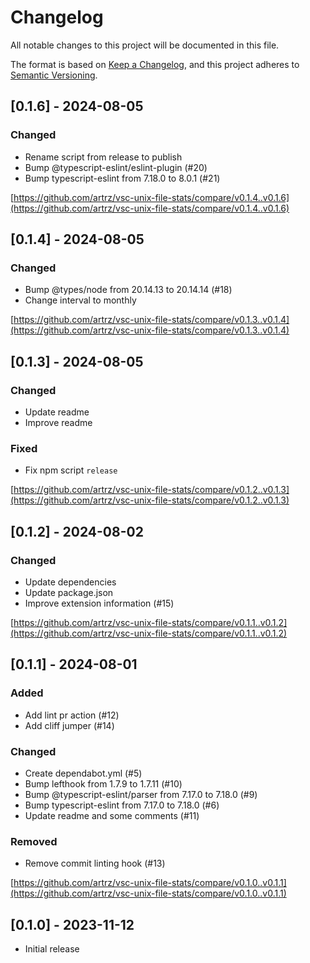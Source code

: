 # Changelog

All notable changes to this project will be documented in this file.

The format is based on [Keep a Changelog](https://keepachangelog.com/en/1.1.0/),
and this project adheres to [Semantic Versioning](https://semver.org/spec/v2.0.0.html).

## [0.1.6] - 2024-08-05

### Changed

- Rename script from release to publish
- Bump @typescript-eslint/eslint-plugin (#20)
- Bump typescript-eslint from 7.18.0 to 8.0.1 (#21)

[https://github.com/artrz/vsc-unix-file-stats/compare/v0.1.4..v0.1.6](https://github.com/artrz/vsc-unix-file-stats/compare/v0.1.4..v0.1.6)

## [0.1.4] - 2024-08-05

### Changed

- Bump @types/node from 20.14.13 to 20.14.14 (#18)
- Change interval to monthly

[https://github.com/artrz/vsc-unix-file-stats/compare/v0.1.3..v0.1.4](https://github.com/artrz/vsc-unix-file-stats/compare/v0.1.3..v0.1.4)

## [0.1.3] - 2024-08-05

### Changed

- Update readme
- Improve readme

### Fixed

- Fix npm script `release`

[https://github.com/artrz/vsc-unix-file-stats/compare/v0.1.2..v0.1.3](https://github.com/artrz/vsc-unix-file-stats/compare/v0.1.2..v0.1.3)

## [0.1.2] - 2024-08-02

### Changed

- Update dependencies
- Update package.json
- Improve extension information (#15)

[https://github.com/artrz/vsc-unix-file-stats/compare/v0.1.1..v0.1.2](https://github.com/artrz/vsc-unix-file-stats/compare/v0.1.1..v0.1.2)

## [0.1.1] - 2024-08-01

### Added

- Add lint pr action (#12)
- Add cliff jumper (#14)

### Changed

- Create dependabot.yml (#5)
- Bump lefthook from 1.7.9 to 1.7.11 (#10)
- Bump @typescript-eslint/parser from 7.17.0 to 7.18.0 (#9)
- Bump typescript-eslint from 7.17.0 to 7.18.0 (#6)
- Update readme and some comments (#11)

### Removed

- Remove commit linting hook (#13)

[https://github.com/artrz/vsc-unix-file-stats/compare/v0.1.0..v0.1.1](https://github.com/artrz/vsc-unix-file-stats/compare/v0.1.0..v0.1.1)

## [0.1.0] - 2023-11-12

- Initial release
